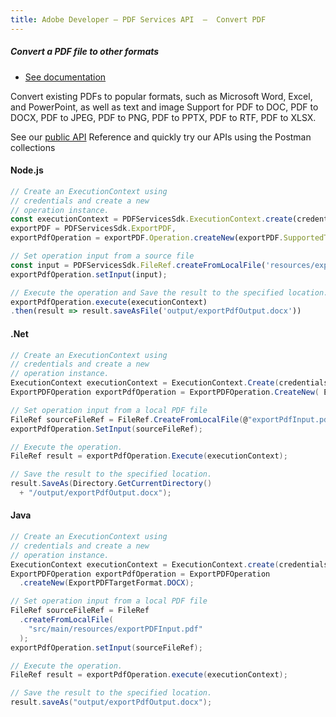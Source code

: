 ```yaml
---
title: Adobe Developer — PDF Services API  —  Convert PDF
---
```


<TextBlock slots="heading, buttons, text, text1" theme="dark"  className="bgBlue"/>

##### Convert a PDF file to other formats

- [See documentation](/src/pages/gettingstarted.md)

Convert existing PDFs to popular formats, such as Microsoft Word, Excel, and PowerPoint, as well as text and image
Support for PDF to DOC, PDF to DOCX, PDF to JPEG, PDF to PNG, PDF to PPTX, PDF to RTF, PDF to XLSX.

See our [public API](https://documentcloud.adobe.com/document-services/index.html#post-exportPDF) Reference and quickly try our APIs using the Postman collections

<CodeBlock slots="heading, code" repeat="3" languages="js,.net,java" />

#### Node.js

```js
// Create an ExecutionContext using
// credentials and create a new
// operation instance.
const executionContext = PDFServicesSdk.ExecutionContext.create(credentials),
exportPDF = PDFServicesSdk.ExportPDF,
exportPdfOperation = exportPDF.Operation.createNew(exportPDF.SupportedTargetFormats.DOCX);

// Set operation input from a source file
const input = PDFServicesSdk.FileRef.createFromLocalFile('resources/exportPDFInput.pdf');
exportPdfOperation.setInput(input);

// Execute the operation and Save the result to the specified location.
exportPdfOperation.execute(executionContext)
.then(result => result.saveAsFile('output/exportPdfOutput.docx'))
```

#### .Net

```c#
// Create an ExecutionContext using
// credentials and create a new
// operation instance.
ExecutionContext executionContext = ExecutionContext.Create(credentials);
ExportPDFOperation exportPdfOperation = ExportPDFOperation.CreateNew( ExportPDFTargetFormat.DOCX );

// Set operation input from a local PDF file
FileRef sourceFileRef = FileRef.CreateFromLocalFile(@"exportPdfInput.pdf");
exportPdfOperation.SetInput(sourceFileRef);

// Execute the operation.
FileRef result = exportPdfOperation.Execute(executionContext);

// Save the result to the specified location.
result.SaveAs(Directory.GetCurrentDirectory()
  + "/output/exportPdfOutput.docx");
```

#### Java

```java
// Create an ExecutionContext using
// credentials and create a new
// operation instance.
ExecutionContext executionContext = ExecutionContext.create(credentials);
ExportPDFOperation exportPdfOperation = ExportPDFOperation
  .createNew(ExportPDFTargetFormat.DOCX);

// Set operation input from a local PDF file
FileRef sourceFileRef = FileRef
  .createFromLocalFile(
    "src/main/resources/exportPDFInput.pdf"
  );
exportPdfOperation.setInput(sourceFileRef);

// Execute the operation.
FileRef result = exportPdfOperation.execute(executionContext);

// Save the result to the specified location.
result.saveAs("output/exportPdfOutput.docx");
```